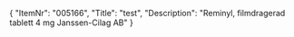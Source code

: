 {
  "ItemNr": "005166",
  "Title": "test",
  "Description": "Reminyl, filmdragerad tablett 4 mg Janssen-Cilag AB"
}